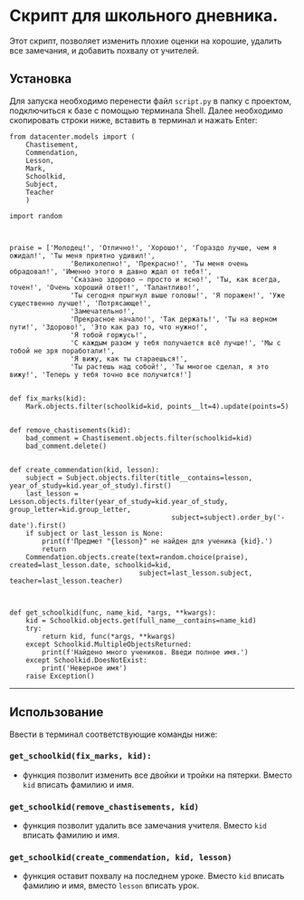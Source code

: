 # Скрипт для школьного дневника.

Этот скрипт, позволяет изменить плохие оценки на хорошие, удалить все замечания, и добавить похвалу от учителей.

## Установка

Для запуска необходимо перенести файл ```script.py``` в папку с проектом, подключиться к базе с помощью терминала Shell. Далее необходимо скопировать строки ниже, вставить в терминал и нажать Enter:

```commandline
from datacenter.models import (
    Chastisement,
    Commendation,
    Lesson,
    Mark,
    Schoolkid,
    Subject,
    Teacher
    )

import random



praise = ['Молодец!', 'Отлично!', 'Хорошо!', 'Гораздо лучше, чем я ожидал!', 'Ты меня приятно удивил!',
               'Великолепно!', 'Прекрасно!', 'Ты меня очень обрадовал!', 'Именно этого я давно ждал от тебя!',
               'Сказано здорово – просто и ясно!', 'Ты, как всегда, точен!', 'Очень хороший ответ!', 'Талантливо!',
               'Ты сегодня прыгнул выше головы!', 'Я поражен!', 'Уже существенно лучше!', 'Потрясающе!',
               'Замечательно!',
               'Прекрасное начало!', 'Так держать!', 'Ты на верном пути!', 'Здорово!', 'Это как раз то, что нужно!',
               'Я тобой горжусь!',
               'С каждым разом у тебя получается всё лучше!', 'Мы с тобой не зря поработали!',
               'Я вижу, как ты стараешься!',
               'Ты растешь над собой!', 'Ты многое сделал, я это вижу!', 'Теперь у тебя точно все получится!']                            


def fix_marks(kid):
    Mark.objects.filter(schoolkid=kid, points__lt=4).update(points=5)
    

def remove_chastisements(kid):
    bad_comment = Chastisement.objects.filter(schoolkid=kid)
    bad_comment.delete()
    

def create_commendation(kid, lesson):
    subject = Subject.objects.filter(title__contains=lesson, year_of_study=kid.year_of_study).first()
    last_lesson = Lesson.objects.filter(year_of_study=kid.year_of_study, group_letter=kid.group_letter,
                                        subject=subject).order_by('-date').first()
    if subject or last_lesson is None:
        print(f'Предмет "{lesson}" не найден для ученика {kid}.')
        return
    Commendation.objects.create(text=random.choice(praise), created=last_lesson.date, schoolkid=kid,
                                subject=last_lesson.subject, teacher=last_lesson.teacher)
                   


def get_schoolkid(func, name_kid, *args, **kwargs):
    kid = Schoolkid.objects.get(full_name__contains=name_kid)
    try:
        return kid, func(*args, **kwargs)
    except Schoolkid.MultipleObjectsReturned:
        print(f'Найдено много учеников. Введи полное имя.')
    except Schoolkid.DoesNotExist:
        print('Неверное имя')
    raise Exception()
```
---

## Использование
Ввести в терминал соответствующие команды ниже:<br>
### ```get_schoolkid(fix_marks, kid):```
- функция позволит изменить все двойки и тройки на пятерки. Вместо ```kid``` вписать фамилию и имя. <br>
### ```get_schoolkid(remove_chastisements, kid)``` ### 
- функция позволит удалить все замечания учителя. Вместо ```kid``` вписать фамилию и имя. <br>
### ```get_schoolkid(create_commendation, kid, lesson)``` ### 
- функция оставит похвалу на последнем уроке. Вместо ```kid``` вписать фамилию и имя, вместо ```lesson``` вписать урок.
